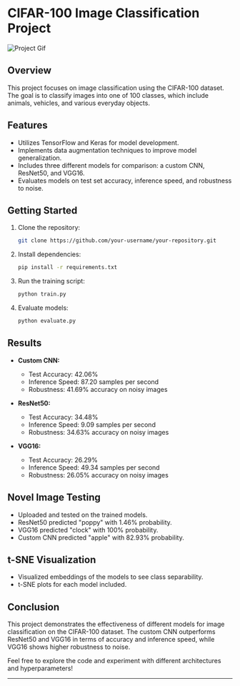 # CIFAR-100 Image Classification Project

![Project Gif](link-to-your-gif.gif)

## Overview

This project focuses on image classification using the CIFAR-100 dataset. The goal is to classify images into one of 100 classes, which include animals, vehicles, and various everyday objects.

## Features

- Utilizes TensorFlow and Keras for model development.
- Implements data augmentation techniques to improve model generalization.
- Includes three different models for comparison: a custom CNN, ResNet50, and VGG16.
- Evaluates models on test set accuracy, inference speed, and robustness to noise.

## Getting Started

1. Clone the repository:

   ```bash
   git clone https://github.com/your-username/your-repository.git
   ```

2. Install dependencies:

   ```bash
   pip install -r requirements.txt
   ```

3. Run the training script:

   ```bash
   python train.py
   ```

4. Evaluate models:

   ```bash
   python evaluate.py
   ```

## Results

- **Custom CNN:**
  - Test Accuracy: 42.06%
  - Inference Speed: 87.20 samples per second
  - Robustness: 41.69% accuracy on noisy images

- **ResNet50:**
  - Test Accuracy: 34.48%
  - Inference Speed: 9.09 samples per second
  - Robustness: 34.63% accuracy on noisy images

- **VGG16:**
  - Test Accuracy: 26.29%
  - Inference Speed: 49.34 samples per second
  - Robustness: 26.05% accuracy on noisy images

## Novel Image Testing

- Uploaded and tested on the trained models.
- ResNet50 predicted "poppy" with 1.46% probability.
- VGG16 predicted "clock" with 100% probability.
- Custom CNN predicted "apple" with 82.93% probability.

## t-SNE Visualization

- Visualized embeddings of the models to see class separability.
- t-SNE plots for each model included.

## Conclusion

This project demonstrates the effectiveness of different models for image classification on the CIFAR-100 dataset. The custom CNN outperforms ResNet50 and VGG16 in terms of accuracy and inference speed, while VGG16 shows higher robustness to noise.

Feel free to explore the code and experiment with different architectures and hyperparameters!

---
